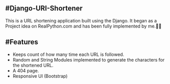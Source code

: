 #Django-URI-Shortener
----------------------------
This is a URL shortening application built using the Django. 
It began as a Project idea on RealPython.com and has been fully implemented by me.🙂😀


#Features
------------------------------
* Keeps count of how many time each URL is followed.
* Random and String Modules implemented to generate the characters for the shortened URL.
* A 404 page.
* Responsive UI (Bootstrap)